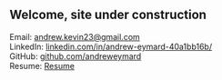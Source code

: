 ## Welcome, site under construction

Email: <a href="mailto:andrew.kevin23@gmail.com">andrew.kevin23@gmail.com</a><br>
LinkedIn: <a href="https://www.linkedin.com/in/andrew-eymard-40a1bb16b/"> linkedin.com/in/andrew-eymard-40a1bb16b/</a><br>
GitHub: <a href="https://github.com/andreweymard">github.com/andreweymard</a><br>
Resume: <a href="https://github.com/andreweymard/temp-site/raw/main/Andrew%20Eymard%20CV.pdf">Resume</a>

